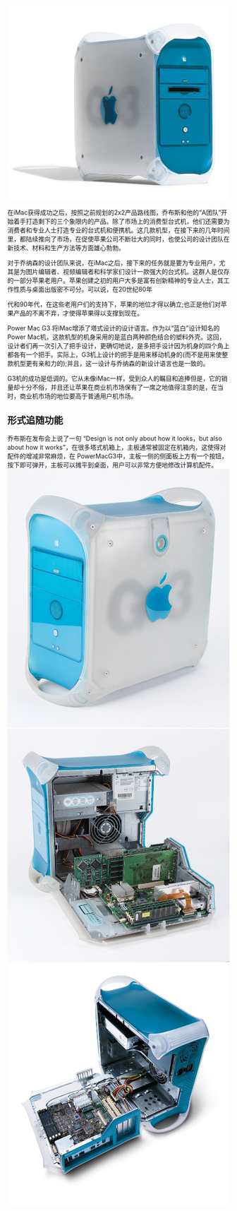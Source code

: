 ![g3qtr150.jpg](/PowerMacG31999/g3qtr150.jpg)

在iMac获得成功之后，按照之前规划的2x2产品路线图，乔布斯和他的“A团队”开始着手打造剩下的三个象限内的产品。除了市场上的消费型台式机，他们还需要为消费者和专业人士打造专业的台式机和便携机。这几款机型，在接下来的几年时间里，都陆续推向了市场，在促使苹果公司不断壮大的同时，也使公司的设计团队在新技术、材料和生产方法等方面雄心勃勃。

对于乔纳森的设计团队来说，在iMac之后，接下来的任务就是要为专业用户，尤其是为图片编辑者、视频编辑者和科学家们设计一款强大的台式机。这群人是仅存的一部分苹果老用户。苹果创建之初的用户大多是富有创新精神的专业人士，其工作性质与桌面出版密不可分。可以说，在20世纪80年

代和90年代，在这些老用户们的支持下，苹果的地位才得以确立;也正是他们对苹果产品的不离不弃，才使得苹果得以支撑到现在。

Power Mac G3 将iMac增添了塔式设计的设计语言。作为以“蓝白”设计知名的Power Mac机，这款机型的机身采用的是蓝白两种颜色结合的塑料外壳。这回，设计者们再一次引入了把手设计，更确切地说，是多把手设计因为机身的四个角上都各有一个把手。实际上，G3机上设计的把手是用来移动机身的(而不是用来使整款机型更有亲和力的);并且，这一设计与乔纳森的新设计语言也是一致的。

G3机的成功是低调的。它从未像iMac一样，受到众人的瞩目和追捧但是，它的销量却十分不俗，并且还让苹果在商业机市场保有了一席之地值得注意的是，在当时，商业机市场的地位要高于普通用户机市场。

## 形式追随功能

乔布斯在发布会上说了一句 “Design is not only about how it looks，but also about how it works”，在很多塔式机箱上，主板通常被固定在机箱内，这使得对配件的增减非常麻烦，在 PowerMacG3中，主板一侧的侧面板上方有一个按钮，按下即可弹开，主板可以摊平到桌面，用户可以非常方便地修改计算机配件。
![unofficial_3483867_1.jpg](/PowerMacG31999/unofficial_3483867_1.jpg)
![unofficial_3483867_2.jpg](/PowerMacG31999/unofficial_3483867_2.jpg)
![g3open150.jpg](/PowerMacG31999/g3open150.jpg)